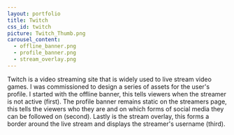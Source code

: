 ```yaml
---
layout: portfolio
title: Twitch
css_id: twitch
picture: Twitch_Thumb.png
carousel_content:
  - offline_banner.png
  - profile_banner.png
  - stream_overlay.png
---
```

Twitch is a video streaming site that is widely used to live stream video games. I was commissioned to design a series of assets for the user's profile. I started with the offline banner, this tells viewers when the streamer is not active (first). The profile banner remains static on the streamers page, this tells the viewers who they are and on which forms of social media they can be followed on (second). Lastly is the stream overlay, this forms a border around the live stream and displays the streamer's username (third).
